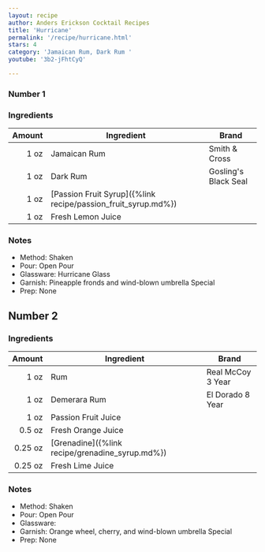 ```yaml
---
layout: recipe
author: Anders Erickson Cocktail Recipes
title: 'Hurricane'
permalink: '/recipe/hurricane.html'
stars: 4
category: 'Jamaican Rum, Dark Rum '
youtube: '3b2-jFhtCyQ'

---
```


<div class="subrecipe" markdown="1">

### Number 1

### Ingredients

|  Amount  | Ingredient               | Brand                      |
| ---: | ------------------------------------------------------------- | -------------------- |
| 1 oz | Jamaican Rum                                                  | Smith & Cross        |
| 1 oz | Dark Rum                                                      | Gosling's Black Seal |
| 1 oz | [Passion Fruit Syrup]({%link recipe/passion_fruit_syrup.md%}) |
| 1 oz | Fresh Lemon Juice                                             |

### Notes

- Method: Shaken
- Pour: Open Pour
- Glassware: Hurricane Glass
- Garnish: Pineapple fronds and wind-blown umbrella Special
- Prep: None

</div>
<div class="subrecipe" markdown="1">

## Number 2

### Ingredients

| Amount  | Ingredient               | Brand                   |
| ------: | ----------------------------------------------- | ----------------- |
|    1 oz | Rum                                             | Real McCoy 3 Year |
|    1 oz | Demerara Rum                                    | El Dorado 8 Year  |
|    1 oz | Passion Fruit Juice                             |
|  0.5 oz | Fresh Orange Juice                              |
| 0.25 oz | [Grenadine]({%link recipe/grenadine_syrup.md%}) |
| 0.25 oz | Fresh Lime Juice                                |

### Notes

- Method: Shaken
- Pour: Open Pour
- Glassware:
- Garnish: Orange wheel, cherry, and wind-blown umbrella Special
- Prep: None

</div>

